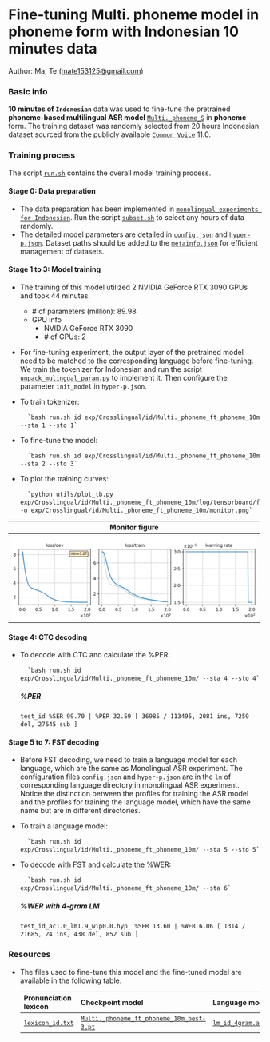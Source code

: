# Fine-tuning Multi. phoneme model in phoneme form with Indonesian 10 minutes data
Author: Ma, Te (mate153125@gmail.com)
### Basic info

__10 minutes of `Indonesian`__ data was used to fine-tune the pretrained __phoneme-based multilingual ASR model__ [`Multi._phoneme_S`](../../../Multilingual/Multi._phoneme_S/readme.md) in __phoneme__ form. The training dataset was randomly selected from 20 hours Indonesian dataset sourced from the publicly available [`Common Voice`](https://commonvoice.mozilla.org/) 11.0. 


### Training process

The script [`run.sh`](../../../run.sh) contains the overall model training process.

#### Stage 0: Data preparation
* The data preparation has been implemented in [`monolingual experiments for Indonesian`](../../../Monolingual/id/Mono._phoneme_20h/readme.md). Run the script [`subset.sh`](../../../../local/tools/subset.sh) to select any hours of data randomly.
* The detailed model parameters are detailed in [`config.json`](config.json) and [`hyper-p.json`](hyper-p.json). Dataset paths should be added to the [`metainfo.json`](../../../data/metainfo.json) for efficient management of datasets.

#### Stage 1 to 3: Model training
* The training of this model utilized 2 NVIDIA GeForce RTX 3090 GPUs and took 44 minutes. 
  * \# of parameters (million): 89.98
  * GPU info
      * NVIDIA GeForce RTX 3090
      * \# of GPUs: 2

* For fine-tuning experiment, the output layer of the pretrained model need to be matched to the corresponding language before fine-tuning. We train the tokenizer for Indonesian and run the script [`unpack_mulingual_param.py`](../../../../local/tools/unpack_mulingual_param.py) to implement it. Then configure the parameter `init_model` in `hyper-p.json`.

* To train tokenizer:

        `bash run.sh id exp/Crosslingual/id/Multi._phoneme_ft_phoneme_10m --sta 1 --sto 1`
* To fine-tune the model:

        `bash run.sh id exp/Crosslingual/id/Multi._phoneme_ft_phoneme_10m --sta 2 --sto 3`
* To plot the training curves:

        `python utils/plot_tb.py exp/Crosslingual/id/Multi._phoneme_ft_phoneme_10m/log/tensorboard/file -o exp/Crosslingual/id/Multi._phoneme_ft_phoneme_10m/monitor.png`

|     Monitor figure    |
|:-----------------------:|
|![tb-plot](./monitor.png)|

#### Stage 4: CTC decoding
* To decode with CTC and calculate the %PER:

        `bash run.sh id exp/Crosslingual/id/Multi._phoneme_ft_phoneme_10m/ --sta 4 --sto 4`

    ##### %PER
    ```
    test_id %SER 99.70 | %PER 32.59 [ 36985 / 113495, 2081 ins, 7259 del, 27645 sub ]
    ```

#### Stage 5 to 7: FST decoding
* Before FST decoding, we need to train a language model for each language, which are the same as Monolingual ASR experiment. The configuration files `config.json` and `hyper-p.json` are in the `lm` of corresponding language directory in monolingual ASR experiment. Notice the distinction between the profiles for training the ASR model and the profiles for training the language model, which have the same name but are in different directories.
* To train a language model:

        `bash run.sh id exp/Crosslingual/id/Multi._phoneme_ft_phoneme_10m/ --sta 5 --sto 5`

* To decode with FST and calculate the %WER:

        `bash run.sh id exp/Crosslingual/id/Multi._phoneme_ft_phoneme_10m/ --sta 6`

    ##### %WER with 4-gram LM
    ```
    test_id_ac1.0_lm1.9_wip0.0.hyp  %SER 13.60 | %WER 6.06 [ 1314 / 21685, 24 ins, 438 del, 852 sub ]
    ```

### Resources
* The files used to fine-tune this model and the fine-tuned model are available in the following table.

    | Pronunciation lexicon | Checkpoint model | Language model | Tensorboard log |
    | ----------- | ----------- | ----------- | ----------- |
    | [`lexicon_id.txt`](https://cat-ckpt.oss-cn-beijing.aliyuncs.com/cat-multilingual/cv-lang10/dict/id/lexicon_id.txt) | [`Multi._phoneme_ft_phoneme_10m_best-3.pt`](https://cat-ckpt.oss-cn-beijing.aliyuncs.com/cat-multilingual/cv-lang10/exp/id/Multi._phoneme_ft_phoneme_10m_best-3.pt) | [`lm_id_4gram.arpa`](https://cat-ckpt.oss-cn-beijing.aliyuncs.com/cat-multilingual/cv-lang10/exp/id/lm_id_4gram.arpa) | [`tb_Multi._phoneme_ft_phoneme_10m`](https://cat-ckpt.oss-cn-beijing.aliyuncs.com/cat-multilingual/cv-lang10/exp/id/tb_log_Multi._phoneme_ft_phoneme_10m.tar.gz) |